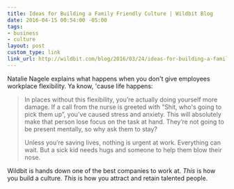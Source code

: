 ```yaml
---
title: Ideas for Building a Family Friendly Culture | Wildbit Blog
date: 2016-04-15 00:54:00 -05:00
tags:
- business
- culture
layout: post
custom_type: link
link_url: http://wildbit.com/blog/2016/03/24/ideas-for-building-a-family-friendly-culture
---
```


Natalie Nagele explains what happens when you don't give employees workplace flexibility. Ya know, 'cause life happens:

> In places without this flexibility, you’re actually doing yourself more damage. If a call from the nurse is greeted with “Shit, who's going to pick them up”, you’ve caused stress and anxiety. This will absolutely make that person lose focus on the task at hand. They’re not going to be present mentally, so why ask them to stay?
>
> Unless you’re saving lives, nothing is urgent at work. Everything can wait. But a sick kid needs hugs and someone to help them blow their nose.

Wildbit is hands down one of the best companies to work at. *This* is how you build a culture. *This* is how you attract and retain talented people.
